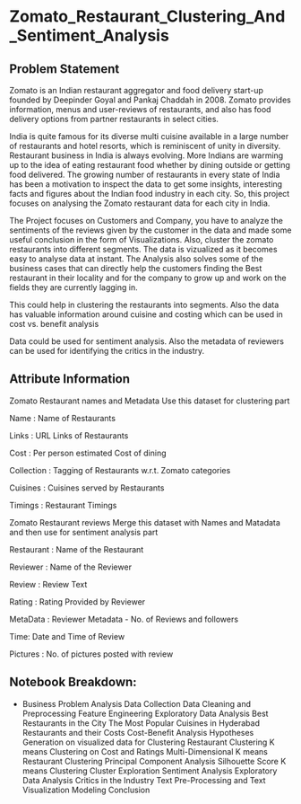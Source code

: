 # Zomato_Restaurant_Clustering_And_Sentiment_Analysis
## Problem Statement
Zomato is an Indian restaurant aggregator and food delivery start-up founded by Deepinder Goyal and Pankaj Chaddah in 2008. Zomato provides information, menus and user-reviews of restaurants, and also has food delivery options from partner restaurants in select cities.

India is quite famous for its diverse multi cuisine available in a large number of restaurants and hotel resorts, which is reminiscent of unity in diversity. Restaurant business in India is always evolving. More Indians are warming up to the idea of eating restaurant food whether by dining outside or getting food delivered. The growing number of restaurants in every state of India has been a motivation to inspect the data to get some insights, interesting facts and figures about the Indian food industry in each city. So, this project focuses on analysing the Zomato restaurant data for each city in India.

The Project focuses on Customers and Company, you have to analyze the sentiments of the reviews given by the customer in the data and made some useful conclusion in the form of Visualizations. Also, cluster the zomato restaurants into different segments. The data is vizualized as it becomes easy to analyse data at instant. The Analysis also solves some of the business cases that can directly help the customers finding the Best restaurant in their locality and for the company to grow up and work on the fields they are currently lagging in.

This could help in clustering the restaurants into segments. Also the data has valuable information around cuisine and costing which can be used in cost vs. benefit analysis

Data could be used for sentiment analysis. Also the metadata of reviewers can be used for identifying the critics in the industry.

## Attribute Information
Zomato Restaurant names and Metadata
Use this dataset for clustering part

Name : Name of Restaurants

Links : URL Links of Restaurants

Cost : Per person estimated Cost of dining

Collection : Tagging of Restaurants w.r.t. Zomato categories

Cuisines : Cuisines served by Restaurants

Timings : Restaurant Timings

Zomato Restaurant reviews
Merge this dataset with Names and Matadata and then use for sentiment analysis part

Restaurant : Name of the Restaurant

Reviewer : Name of the Reviewer

Review : Review Text

Rating : Rating Provided by Reviewer

MetaData : Reviewer Metadata - No. of Reviews and followers

Time: Date and Time of Review

Pictures : No. of pictures posted with review

## Notebook Breakdown:
* Business Problem Analysis
Data Collection
Data Cleaning and Preprocessing
Feature Engineering
Exploratory Data Analysis
Best Restaurants in the City
The Most Popular Cuisines in Hyderabad
Restaurants and their Costs
Cost-Benefit Analysis
Hypotheses Generation on visualized data for Clustering
Restaurant Clustering
K means Clustering on Cost and Ratings
Multi-Dimensional K means Restaurant Clustering
Principal Component Analysis
Silhouette Score
K means Clustering
Cluster Exploration
Sentiment Analysis
Exploratory Data Analysis
Critics in the Industry
Text Pre-Processing and Text Visualization
Modeling
Conclusion
